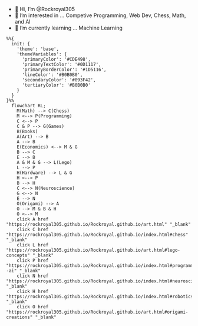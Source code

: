 - 👋 Hi, I’m @Rockroyal305
- 👀 I’m interested in ... Competive Programming, Web Dev, Chess, Math, and AI
- 🌱 I’m currently learning ... Machine Learning

```mermaid
%%{
  init: {
    'theme': 'base',
    'themeVariables': {
      'primaryColor': '#CDE498',
      'primaryTextColor': '#0D1117',
      'primaryBorderColor': '#1D5116',
      'lineColor': '#B0B0B0',
      'secondaryColor': '#093F42',
      'tertiaryColor': '#B0B0B0'
    }
  }
}%%
  flowchart RL;
    M(Math) --> C(Chess)
    M <--> P(Programming)
    C <--> P
    C & P --> G(Games)
    B(Books)
    A(Art) --> B
    A --> B
    E(Economics) <--> M & G
    B --> C
    E --> B
    A & M & G --> L(Lego)
    L --> P
    H(Hardware) --> L & G
    H <--> P
    B --> H
    C <--> N(Neuroscience)
    G <--> N
    E --> N
    O(Origami) --> A
    O --> M & B & H
    O <--> M
    click A href "https://rockroyal305.github.io/Rockroyal.github.io/art.html" "_blank"
    click C href "https://rockroyal305.github.io/Rockroyal.github.io/index.html#chess" "_blank"
    click L href "https://rockroyal305.github.io/Rockroyal.github.io/art.html#lego-concepts" "_blank"
    click P href "https://rockroyal305.github.io/Rockroyal.github.io/index.html#programming--ai" "_blank"
    click N href "https://rockroyal305.github.io/Rockroyal.github.io/index.html#neuroscience" "_blank"
    click H href "https://rockroyal305.github.io/Rockroyal.github.io/index.html#robotics" "_blank"
    click O href "https://rockroyal305.github.io/Rockroyal.github.io/art.html#origami-creations" "_blank"
```

<!---
Rockroyal305/Rockroyal305 is a ✨ special ✨ repository because its `README.md` (this file) appears on your GitHub profile.
You can click the Preview link to take a look at your changes.
--->
